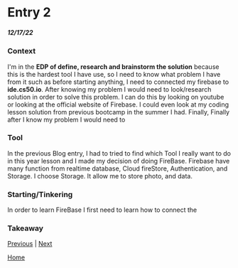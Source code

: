 # Entry 2
##### 12/17/22

### Context
I'm in the **EDP of define, research and brainstorm the solution** because this is the hardest tool I have use, so I need to know what problem I have from it such as before starting anything, I need to connected my firebase to **ide.cs50.io**. After knowing my problem I would need to look/research solution in order to solve this problem. I can do this by looking on youtube or looking at the official website of Firebase. I could even look at my coding lesson solution from previous bootcamp in the summer I had. Finally, Finally after I know my problem I would need to 


### Tool
In the previous Blog entry, I had to tried to find which Tool I really want to do in this year lesson and I made my decision of doing FireBase. Firebase have many function from realtime database, Cloud fireStore, Authentication, and Storage.  I choose Storage. It allow me to store photo, and data.


### Starting/Tinkering 
In order to learn FireBase I first need to learn how to connect the 

### Takeaway

[Previous](entry01.md) | [Next](entry03.md)

[Home](../README.md)
